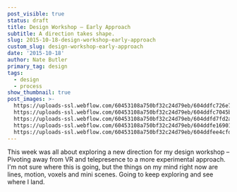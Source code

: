 ```yaml
---
post_visible: true
status: draft
title: Design Workshop – Early Approach
subtitle: A direction takes shape.
slug: 2015-10-18-design-workshop-early-approach
custom_slug: design-workshop-early-approach
date: '2015-10-18'
author: Nate Butler
primary_tag: design
tags:
  - design
  - process
show_thumbnail: true
post_images: >-
  https://uploads-ssl.webflow.com/60453108a750bf32c24d79eb/604ddfc726e7a43c3a79ed65_tiles.gif;
  https://uploads-ssl.webflow.com/60453108a750bf32c24d79eb/604ddfc7045b28a2bbdd13ff_tunnel.gif;
  https://uploads-ssl.webflow.com/60453108a750bf32c24d79eb/604ddfd7fd2afff05a9707ef_lines-03.png;
  https://uploads-ssl.webflow.com/60453108a750bf32c24d79eb/604ddfe1690126f1a5d19114_zen-02.png;
  https://uploads-ssl.webflow.com/60453108a750bf32c24d79eb/604ddfee4cfde026d93d7b85_zen-03.png
---
```

<p>This week was all about exploring a new direction for my design workshop – Pivoting away from VR&nbsp;and telepresence to a more experimental approach. I'm not sure where this is going, but the things on my mind right now are lines, motion, voxels and mini scenes. Going to keep exploring and see where I&nbsp;land.</p>